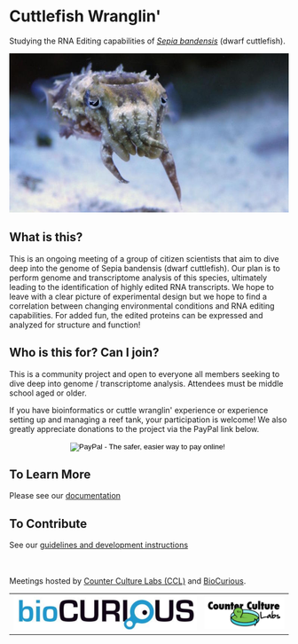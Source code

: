 # Cuttlefish Wranglin'

Studying the RNA Editing capabilities of [_Sepia bandensis_](https://en.wikipedia.org/wiki/Sepia_bandensis) (dwarf cuttlefish).

![](/docs/assets/sbandensis.jpeg)

## What is this?

This is an ongoing meeting of a group of citizen scientists that aim to dive deep into the genome of Sepia bandensis (dwarf cuttlefish). Our plan is to perform genome and transcriptome analysis of this species, ultimately leading to the identification of highly edited RNA transcripts. We hope to leave with a clear picture of experimental design but we hope to find a correlation between changing environmental conditions and RNA editing capabilities. For added fun, the edited proteins can be expressed and analyzed for structure and function!

## Who is this for? Can I join?
This is a community project and open to everyone all members seeking to dive deep into genome / transcriptome analysis. Attendees must be middle school aged or older.

If you have bioinformatics or cuttle wranglin' experience or experience setting up and managing a reef tank, your participation is welcome! We also greatly appreciate donations to the project via the PayPal link below.

<div style="text-align:center;">
  <form action="https://www.paypal.com/cgi-bin/webscr" method="post" target="_top">
    <input type="hidden" name="cmd" value="_s-xclick">
    <input type="hidden" name="hosted_button_id" value="U7K8BK9P8DR2A">
    <input type="image" src="/docs/assets/donantepaypal.jpg" border="0" name="submit" alt="PayPal - The safer, easier way to pay online!">
    <img alt="" border="0" src="https://www.paypalobjects.com/en_US/i/scr/pixel.gif" width="1" height="1">
  </form>
</div>

## To Learn More
Please see our [documentation](https://biocuriousdiylab.gitbooks.io/cuttlefishwranglin)

## To Contribute
See our [guidelines and development instructions](/CONTRIBUTING.md)


<br>
<br>
<div class="hosts">
  Meetings hosted by <a href="http://www.counterculturelabs.org">Counter Culture Labs (CCL)</a> and <a href="http://biocurious.org">BioCurious</a>.

  <table align="center">
    <tr>
      <td><img src="/docs/assets/BiocuriousLogo.png" alt=""></td>
      <td><img src="/docs/assets/CCLabsLogo.png" alt=""></td>
    </tr>
  </table>
</div>
